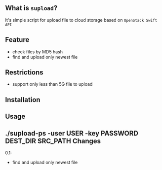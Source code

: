 What is ``supload``?
--------------------

It's simple script for upload file to cloud storage based on
`OpenStack Swift API `


Feature
-------

* check files by MD5 hash
* find and upload only newest file


Restrictions
------------
* support only less than 5G file to upload

Installation
------------

Usage
-----
./supload-ps -user USER -key PASSWORD DEST_DIR SRC_PATH
Changes
-------
0.1:
* find and upload only newest file
